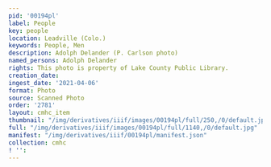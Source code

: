 ```yaml
---
pid: '00194pl'
label: People
key: people
location: Leadville (Colo.)
keywords: People, Men
description: Adolph Delander (P. Carlson photo)
named_persons: Adolph Delander
rights: This photo is property of Lake County Public Library.
creation_date: 
ingest_date: '2021-04-06'
format: Photo
source: Scanned Photo
order: '2781'
layout: cmhc_item
thumbnail: "/img/derivatives/iiif/images/00194pl/full/250,/0/default.jpg"
full: "/img/derivatives/iiif/images/00194pl/full/1140,/0/default.jpg"
manifest: "/img/derivatives/iiif/00194pl/manifest.json"
collection: cmhc
! '': 
---
```

